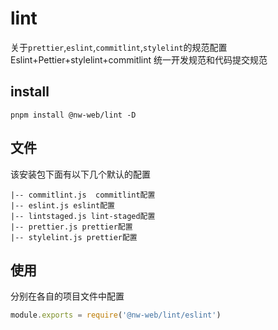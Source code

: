 # lint

关于`prettier`,`eslint`,`commitlint`,`stylelint`的规范配置
Eslint+Pettier+stylelint+commitlint 统一开发规范和代码提交规范

## install

```
pnpm install @nw-web/lint -D
```
## 文件
该安装包下面有以下几个默认的配置
```
|-- commitlint.js  commitlint配置
|-- eslint.js eslint配置
|-- lintstaged.js lint-staged配置
|-- prettier.js prettier配置
|-- stylelint.js prettier配置
```
## 使用
分别在各自的项目文件中配置

```js
module.exports = require('@nw-web/lint/eslint')


```
